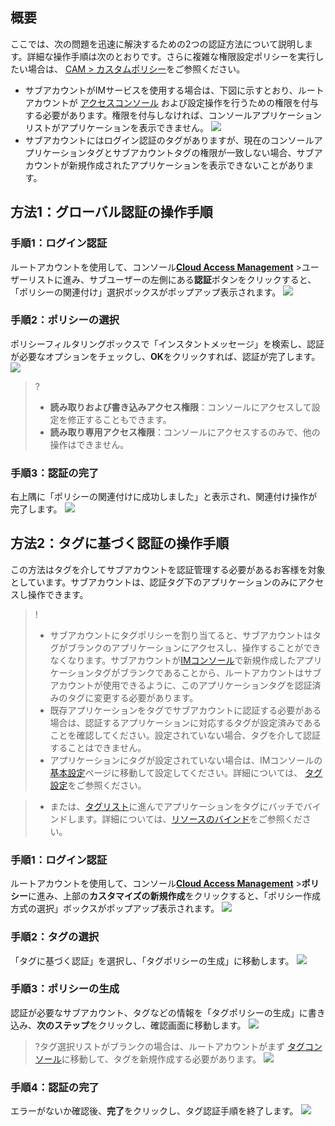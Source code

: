 ## 概要
ここでは、次の問題を迅速に解決するための2つの認証方法について説明します。詳細な操作手順は次のとおりです。さらに複雑な権限設定ポリシーを実行したい場合は、 [CAM > カスタムポリシー](https://intl.cloud.tencent.com/document/product/1047/38088)をご参照ください。
- サブアカウントがIMサービスを使用する場合は、下図に示すとおり、ルートアカウントが [アクセスコンソール](https://console.cloud.tencent.com/im) および設定操作を行うための権限を付与する必要があります。権限を付与しなければ、コンソールアプリケーションリストがアプリケーションを表示できません。
![](https://main.qcloudimg.com/raw/0a28018859d63fc6822457021fc1e023.png)
- サブアカウントにはログイン認証のタグがありますが、現在のコンソールアプリケーションタグとサブアカウントタグの権限が一致しない場合、サブアカウントが新規作成されたアプリケーションを表示できないことがあります。


## 方法1：グローバル認証の操作手順
### 手順1：ログイン認証
ルートアカウントを使用して、コンソール[**Cloud Access Management**](https://console.cloud.tencent.com/cam) >ユーザーリストに進み、サブユーザーの左側にある**認証**ボタンをクリックすると、「ポリシーの関連付け」選択ボックスがポップアップ表示されます。
![](https://main.qcloudimg.com/raw/9a87638c3298b3e50307e82186eb17ea.png) 

### 手順2：ポリシーの選択
ポリシーフィルタリングボックスで「インスタントメッセージ」を検索し、認証が必要なオプションをチェックし、**OK**をクリックすれば、認証が完了します。
![](https://main.qcloudimg.com/raw/9a4b20af40d5800db94c058f6a492175.png)

>?
>- **読み取りおよび書き込みアクセス権限**：コンソールにアクセスして設定を修正することもできます。
>- **読み取り専用アクセス権限**：コンソールにアクセスするのみで、他の操作はできません。
### 手順3：認証の完了
右上隅に「ポリシーの関連付けに成功しました」と表示され、関連付け操作が完了します。
![](https://main.qcloudimg.com/raw/7c2812137b4afc10dcf3de7072a90761.png)


## 方法2：タグに基づく認証の操作手順
この方法はタグを介してサブアカウントを認証管理する必要があるお客様を対象としています。サブアカウントは、認証タグ下のアプリケーションのみにアクセスし操作できます。
>!
>- サブアカウントにタグポリシーを割り当てると、サブアカウントはタグがブランクのアプリケーションにアクセスし、操作することができなくなります。サブアカウントが[IMコンソール](https://console.cloud.tencent.com/im)で新規作成したアプリケーションタグがブランクであることから、ルートアカウントはサブアカウントが使用できるように、このアプリケーションタグを認証済みのタグに変更する必要があります。
>- 既存アプリケーションをタグでサブアカウントに認証する必要がある場合は、認証するアプリケーションに対応するタグが設定済みであることを確認してください。設定されていない場合、タグを介して認証することはできません。
>- アプリケーションにタグが設定されていない場合は、IMコンソールの[基本設定](https://console.cloud.tencent.com/im/detail)ページに移動して設定してください。詳細については、 [タグ設定](https://intl.cloud.tencent.com/document/product/1047/34540)をご参照ください。 

>- または、[タグリスト](https://console.cloud.tencent.com/tag/taglist)に進んでアプリケーションをタグにバッチでバインドします。詳細については、[リソースのバインド](https://intl.cloud.tencent.com/document/product/651/41575)をご参照ください。

### 手順1：ログイン認証
ルートアカウントを使用して、コンソール[**Cloud Access Management**](https://console.cloud.tencent.com/cam) >**ポリシー**に進み、上部の**カスタマイズの新規作成**をクリックすると、「ポリシー作成方式の選択」ボックスがポップアップ表示されます。
![](https://main.qcloudimg.com/raw/289a2def35370b7511625b37f3e798b3.png)

### 手順2：タグの選択
「タグに基づく認証」を選択し、「タグポリシーの生成」に移動します。
![](https://main.qcloudimg.com/raw/02098a1da180deae9c810b97cb0c453c.png)

### 手順3：ポリシーの生成
認証が必要なサブアカウント、タグなどの情報を「タグポリシーの生成」に書き込み、**次のステップ**をクリックし、確認画面に移動します。
![](https://main.qcloudimg.com/raw/e590a9843e852bf9eca22bfc95ffbc13.png)

>?タグ選択リストがブランクの場合は、ルートアカウントがまず [タグコンソール](https://console.cloud.tencent.com/tag/taglist)に移動して、タグを新規作成する必要があります。
>![](https://main.qcloudimg.com/raw/e6d0aeb3a04b9281627805f0cde3d052.png)

### 手順4：認証の完了
エラーがないか確認後、**完了**をクリックし、タグ認証手順を終了します。
![](https://main.qcloudimg.com/raw/3c9e2624f334f9c9820402f579381ae6.png)
